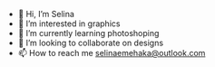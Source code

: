 - 👋 Hi, I’m Selina
- 👀 I’m interested in graphics
- 🌱 I’m currently learning photoshoping
- 💞️ I’m looking to collaborate on designs
- 📫 How to reach me selinaemehaka@outlook.com

<!---
selinaemeh/selinaemeh is a ✨ special ✨ repository because its `README.md` (this file) appears on your GitHub profile.
You can click the Preview link to take a look at your changes.
--->

